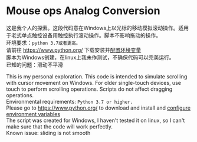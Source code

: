 # Mouse ops Analog Conversion

这是我个人的探索。这段代码意在Windows上以光标的移动模拟滚动操作。适用于老式单点触控设备用触控执行滚动操作。脚本不影响拖动的操作。  
环境要求：`python 3.7或者更高。`  
请前往 https://www.python.org/ 下载安装并[配置环境变量](https://learn.microsoft.com/en-us/powershell/module/microsoft.powershell.core/about/about_environment_variables?view=powershell-7.3)  
脚本为Windows创建，在linux上我未作测试，不确保代码可以完美运行。  
已知的问题：滑动不平滑  

This is my personal exploration. This code is intended to simulate scrolling with cursor movement on Windows. For older single-touch devices, use touch to perform scrolling operations. Scripts do not affect dragging operations.  
Environmental requirements: `Python 3.7 or higher. `  
Please go to https://www.python.org/ to download and install and [configure environment variables](https://learn.microsoft.com/en-us/powershell/module/microsoft.powershell.core/about/about_environment_variables?view=powershell-7.3)  
The script was created for Windows, I haven't tested it on linux, so I can't make sure that the code will work perfectly.  
Known issue: sliding is not smooth
